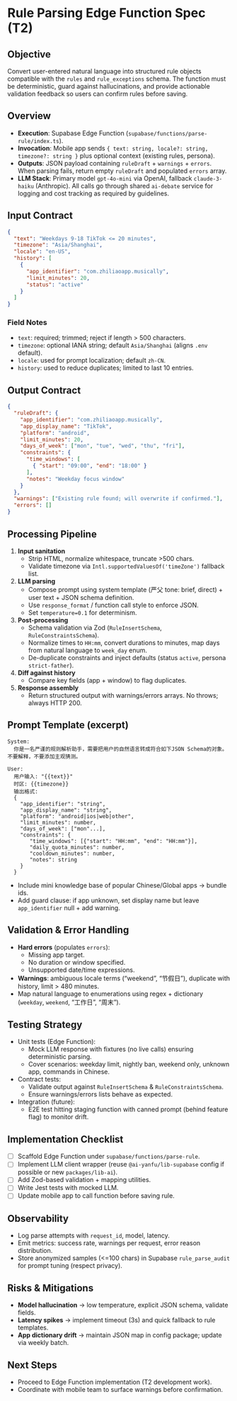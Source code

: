# Rule Parsing Edge Function Spec (T2)

## Objective
Convert user-entered natural language into structured rule objects compatible with the `rules` and `rule_exceptions` schema. The function must be deterministic, guard against hallucinations, and provide actionable validation feedback so users can confirm rules before saving.

## Overview
- **Execution**: Supabase Edge Function (`supabase/functions/parse-rule/index.ts`).
- **Invocation**: Mobile app sends `{ text: string, locale?: string, timezone?: string }` plus optional context (existing rules, persona).
- **Outputs**: JSON payload containing `ruleDraft` + `warnings` + `errors`. When parsing fails, return empty `ruleDraft` and populated `errors` array.
- **LLM Stack**: Primary model `gpt-4o-mini` via OpenAI, fallback `claude-3-haiku` (Anthropic). All calls go through shared `ai-debate` service for logging and cost tracking as required by guidelines.

## Input Contract
```json
{
  "text": "Weekdays 9-18 TikTok <= 20 minutes",
  "timezone": "Asia/Shanghai",
  "locale": "en-US",
  "history": [
    {
      "app_identifier": "com.zhiliaoapp.musically",
      "limit_minutes": 20,
      "status": "active"
    }
  ]
}
```

### Field Notes
- `text`: required; trimmed; reject if length > 500 characters.
- `timezone`: optional IANA string; default `Asia/Shanghai` (aligns `.env` default).
- `locale`: used for prompt localization; default `zh-CN`.
- `history`: used to reduce duplicates; limited to last 10 entries.

## Output Contract
```json
{
  "ruleDraft": {
    "app_identifier": "com.zhiliaoapp.musically",
    "app_display_name": "TikTok",
    "platform": "android",
    "limit_minutes": 20,
    "days_of_week": ["mon", "tue", "wed", "thu", "fri"],
    "constraints": {
      "time_windows": [
        { "start": "09:00", "end": "18:00" }
      ],
      "notes": "Weekday focus window"
    }
  },
  "warnings": ["Existing rule found; will overwrite if confirmed."],
  "errors": []
}
```

## Processing Pipeline
1. **Input sanitation**
   - Strip HTML, normalize whitespace, truncate >500 chars.
   - Validate timezone via `Intl.supportedValuesOf('timeZone')` fallback list.
2. **LLM parsing**
   - Compose prompt using system template (严父 tone: brief, direct) + user text + JSON schema definition.
   - Use `response_format` / function call style to enforce JSON.
   - Set `temperature=0.1` for determinism.
3. **Post-processing**
   - Schema validation via Zod (`RuleInsertSchema`, `RuleConstraintsSchema`).
   - Normalize times to `HH:mm`, convert durations to minutes, map days from natural language to `week_day` enum.
   - De-duplicate constraints and inject defaults (status `active`, persona `strict-father`).
4. **Diff against history**
   - Compare key fields (app + window) to flag duplicates.
5. **Response assembly**
   - Return structured output with warnings/errors arrays. No throws; always HTTP 200.

## Prompt Template (excerpt)
```
System:
  你是一名严谨的规则解析助手，需要把用户的自然语言转成符合如下JSON Schema的对象。不要解释，不要添加主观猜测。

User:
  用户输入: "{{text}}"
  时区: {{timezone}}
  输出格式:
  {
    "app_identifier": "string",
    "app_display_name": "string",
    "platform": "android|ios|web|other",
    "limit_minutes": number,
    "days_of_week": ["mon"...],
    "constraints": {
       "time_windows": [{"start": "HH:mm", "end": "HH:mm"}],
       "daily_quota_minutes": number,
       "cooldown_minutes": number,
       "notes": string
    }
  }
```
- Include mini knowledge base of popular Chinese/Global apps → bundle ids.
- Add guard clause: if app unknown, set display name but leave `app_identifier` null + add warning.

## Validation & Error Handling
- **Hard errors** (populates `errors`):
  - Missing app target.
  - No duration or window specified.
  - Unsupported date/time expressions.
- **Warnings**: ambiguous locale terms (“weekend”, “节假日”), duplicate with history, limit > 480 minutes.
- Map natural language to enumerations using regex + dictionary (`weekday`, `weekend`, “工作日”, “周末”).

## Testing Strategy
- Unit tests (Edge Function):
  - Mock LLM response with fixtures (no live calls) ensuring deterministic parsing.
  - Cover scenarios: weekday limit, nightly ban, weekend only, unknown app, commands in Chinese.
- Contract tests:
  - Validate output against `RuleInsertSchema` & `RuleConstraintsSchema`.
  - Ensure warnings/errors lists behave as expected.
- Integration (future):
  - E2E test hitting staging function with canned prompt (behind feature flag) to monitor drift.

## Implementation Checklist
- [ ] Scaffold Edge Function under `supabase/functions/parse-rule`.
- [ ] Implement LLM client wrapper (reuse `@ai-yanfu/lib-supabase` config if possible or new `packages/lib-ai`).
- [ ] Add Zod-based validation + mapping utilities.
- [ ] Write Jest tests with mocked LLM.
- [ ] Update mobile app to call function before saving rule.

## Observability
- Log parse attempts with `request_id`, model, latency.
- Emit metrics: success rate, warnings per request, error reason distribution.
- Store anonymized samples (<=100 chars) in Supabase `rule_parse_audit` for prompt tuning (respect privacy).

## Risks & Mitigations
- **Model hallucination** → low temperature, explicit JSON schema, validate fields.
- **Latency spikes** → implement timeout (3s) and quick fallback to rule templates.
- **App dictionary drift** → maintain JSON map in config package; update via weekly batch.

## Next Steps
- Proceed to Edge Function implementation (T2 development work).
- Coordinate with mobile team to surface warnings before confirmation.
